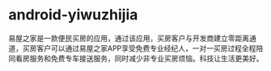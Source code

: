 # android-yiwuzhijia
易屋之家是一款便民买房的应用，通过该应用，买房客户与开发商建立零距离通道，买房客户可以通过易屋之家APP享受免费专业经纪人，一对一买房过程全程陪同看房服务和免费专车接送服务，同时减少非专业买房烦恼。科技让生活更美好。
